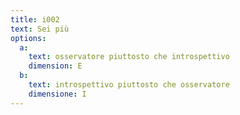 ```yaml
---
title: i002
text: Sei più
options:
  a: 
    text: osservatore piuttosto che introspettivo
    dimension: E
  b: 
    text: introspettivo piuttosto che osservatore
    dimensione: I
---
```

